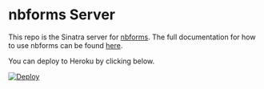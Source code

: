 # nbforms Server

This repo is the Sinatra server for [nbforms](https://github.com/chrispyles/nbforms). The full documentation for how to use nbforms can be found [here](https://github.com/chrispyles/nbforms).

You can deploy to Heroku by clicking below.

[![Deploy](https://www.herokucdn.com/deploy/button.svg)](https://heroku.com/deploy)

